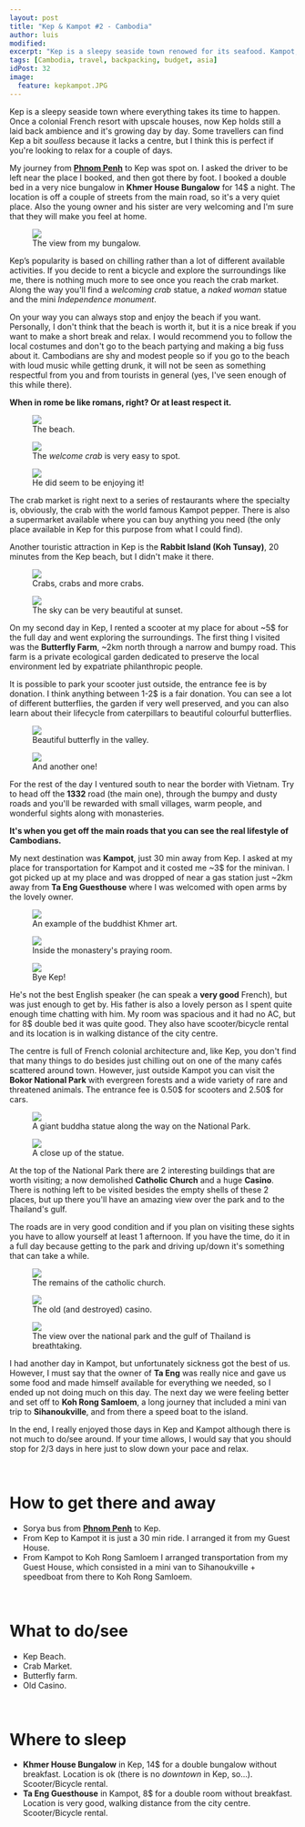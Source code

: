 ```yaml
---
layout: post
title: "Kep & Kampot #2 - Cambodia"
author: luis
modified:
excerpt: "Kep is a sleepy seaside town renowed for its seafood. Kampot, also sleepy, its the home to the arguably best pepper in the world."
tags: [Cambodia, travel, backpacking, budget, asia]
idPost: 32
image:
  feature: kepkampot.JPG
---
```


Kep is a sleepy seaside town where everything takes its time to happen. Once a colonial French resort with upscale houses, now Kep holds still a laid back ambience and it's growing day by day. Some travellers can find Kep a bit <i>soulless</i> because it lacks a centre, but I think this is perfect if you're looking to relax for a couple of days.

My journey from <b><a href="{{site.url}}/PhnomPenh" target="_blank">Phnom Penh</a></b> to Kep was spot on. I asked the driver to be left near the place I booked, and then got there by foot. I booked a double bed in a very nice bungalow in <b>Khmer House Bungalow</b> for 14$ a night. The location is off a couple of streets from the main road, so it's a very quiet place. Also the young owner and his sister are very welcoming and I'm sure that they will make you feel at home.

<figure>
	<a href="../images/cambodia/kep/kep1.JPG"><img src="../images/cambodia/kep/kep1.JPG"></a>
	<figcaption>The view from my bungalow.</figcaption>
</figure>

Kep’s popularity is based on chilling rather than a lot of different available activities. If you decide to rent a bicycle and explore the surroundings like me, there is nothing much more to see once you reach the crab market. Along the way you'll find a <i>welcoming crab</i> statue, a <i>naked woman</i> statue and the mini <i>Independence monument</i>.

On your way you can always stop and enjoy the beach if you want. Personally, I don't think that the beach is worth it, but it is a nice break if you want to make a short break and relax. I would recommend you to follow the local costumes and don't go to the beach partying and making a big fuss about it. Cambodians are shy and modest people so if you go to the beach with loud music while getting drunk, it will not be seen as something respectful from you and from tourists in general (yes, I've seen enough of this while there).

<b><highlight><middle>When in rome be like romans, right? Or at least respect it.</middle></highlight></b>

<figure>
	<a href="../images/cambodia/kep/kep2.JPG"><img src="../images/cambodia/kep/kep2.JPG"></a>
	<figcaption>The beach.</figcaption>
</figure>

<figure>
	<a href="../images/cambodia/kep/kep3.JPG"><img src="../images/cambodia/kep/kep3.JPG"></a>
	<figcaption>The <i>welcome crab</i> is very easy to spot.</figcaption>
</figure>

<figure>
	<a href="../images/cambodia/kep/kep4.JPG"><img src="../images/cambodia/kep/kep4.JPG"></a>
	<figcaption>He did seem to be enjoying it!</figcaption>
</figure>

The crab market is right next to a series of restaurants where the specialty is, obviously, the crab with the world famous Kampot pepper. There is also a supermarket available where you can buy anything you need (the only place available in Kep for this purpose from what I could find).

Another touristic attraction in Kep is the <b>Rabbit Island (Koh Tunsay)</b>, 20 minutes from the Kep beach, but I didn't make it there.

<figure>
	<a href="../images/cambodia/kep/kep5.JPG"><img src="../images/cambodia/kep/kep5.JPG"></a>
	<figcaption>Crabs, crabs and more crabs.</figcaption>
</figure>

<figure>
	<a href="../images/cambodia/kep/kep6.JPG"><img src="../images/cambodia/kep/kep6.JPG"></a>
	<figcaption>The sky can be very beautiful at sunset.</figcaption>
</figure>

On my second day in Kep, I rented a scooter at my place for about ~5$ for the full day and went exploring the surroundings. The first thing I visited was the <b>Butterfly Farm</b>, ~2km north through a narrow and bumpy road. This farm is a private ecological garden dedicated to preserve the local environment led by expatriate philanthropic people.

It is possible to park your scooter just outside, the entrance fee is by donation. I think anything between 1-2$ is a fair donation. You can see a lot of different butterflies, the garden if very well preserved, and you can also learn about their lifecycle from caterpillars to beautiful colourful butterflies.

<figure>
	<a href="../images/cambodia/kep/kep7.JPG"><img src="../images/cambodia/kep/kep7.JPG"></a>
	<figcaption>Beautiful butterfly in the valley.</figcaption>
</figure>

<figure>
	<a href="../images/cambodia/kep/kep8.JPG"><img src="../images/cambodia/kep/kep8.JPG"></a>
	<figcaption>And another one!</figcaption>
</figure>

For the rest of the day I ventured south to near the border with Vietnam. Try to head off the <b>1332</b> road (the main one), through the bumpy and dusty roads and you'll be rewarded with small villages, warm people, and wonderful sights along with monasteries.

<b><highlight><middle>It's when you get off the main roads that you can see the real lifestyle of Cambodians.</middle></highlight></b>

My next destination was <b>Kampot</b>, just 30 min away from Kep. I asked at my place for transportation for Kampot and it costed me ~3$ for the minivan. I got picked up at my place and was dropped of near a gas station just ~2km away from <b>Ta Eng Guesthouse</b> where I was welcomed with open arms by the lovely owner.

<figure>
	<a href="../images/cambodia/kep/kep9.JPG"><img src="../images/cambodia/kep/kep9.JPG"></a>
	<figcaption>An example of the buddhist Khmer art.</figcaption>
</figure>

<figure>
	<a href="../images/cambodia/kep/kep10.JPG"><img src="../images/cambodia/kep/kep10.JPG"></a>
	<figcaption>Inside the monastery's praying room.</figcaption>
</figure>

<figure>
	<a href="../images/cambodia/kep/kep11.JPG"><img src="../images/cambodia/kep/kep11.JPG"></a>
	<figcaption>Bye Kep!</figcaption>
</figure>

He's not the best English speaker (he can speak a <b>very good</b> French), but was just enough to get by. His father is also a lovely person as I spent quite enough time chatting with him. My room was spacious and it had no AC, but for 8$ double bed it was quite good. They also have scooter/bicycle rental and its location is in walking distance of the city centre.

The centre is full of French colonial architecture and, like Kep, you don't find that many things to do besides just chilling out on one of the many cafés scattered around town. However, just outside Kampot you can visit the <b>Bokor National Park</b> with evergreen forests and a wide variety of rare and threatened animals. The entrance fee is 0.50$ for scooters and 2.50$ for cars.

<figure>
	<a href="../images/cambodia/kampot/kampot1.JPG"><img src="../images/cambodia/kampot/kampot1.JPG"></a>
	<figcaption>A giant buddha statue along the way on the National Park.</figcaption>
</figure>

<figure>
	<a href="../images/cambodia/kampot/kampot2.JPG"><img src="../images/cambodia/kampot/kampot2.JPG"></a>
	<figcaption>A close up of the statue.</figcaption>
</figure>

At the top of the National Park there are 2 interesting buildings that are worth visiting; a now demolished <b>Catholic Church</b> and a huge <b>Casino</b>. There is nothing left to be visited besides the empty shells of these 2 places, but up there you'll have an amazing view over the park and to the Thailand's gulf.

The roads are in very good condition and if you plan on visiting these sights you have to allow yourself at least 1 afternoon. If you have the time, do it in a full day because getting to the park and driving up/down it's something that can take a while.

<figure>
	<a href="../images/cambodia/kampot/kampot3.JPG"><img src="../images/cambodia/kampot/kampot3.JPG"></a>
	<figcaption>The remains of the catholic church.</figcaption>
</figure>

<figure>
	<a href="../images/cambodia/kampot/kampot5.JPG"><img src="../images/cambodia/kampot/kampot5.JPG"></a>
	<figcaption>The old (and destroyed) casino.</figcaption>
</figure>

<figure>
	<a href="../images/cambodia/kampot/kampot4.JPG"><img src="../images/cambodia/kampot/kampot4.JPG"></a>
	<figcaption>The view over the national park and the gulf of Thailand is breathtaking.</figcaption>
</figure>

I had another day in Kampot, but unfortunately sickness got the best of us. However, I must say that the owner of <b>Ta Eng</b> was really nice and gave us some food and made himself available for everything we needed, so I ended up not doing much on this day. The next day we were feeling better and set off to <b>Koh Rong Samloem</b>, a long journey that included a mini van trip to <b>Sihanoukville</b>, and from there a speed boat to the island.

In the end, I really enjoyed those days in Kep and Kampot although there is not much to do/see around. If your time allows, I would say that you should stop for 2/3 days in here just to slow down your pace and relax.

<br>
<h1>How to get there and away</h1>
<ul>
<li>Sorya bus from <b><a href="{{site.url}}/PhnomPenh" target="_blank">Phnom Penh</a></b> to Kep.</li>
<li>From Kep to Kampot it is just a 30 min ride. I arranged it from my Guest House.</li>
<li>From Kampot to Koh Rong Samloem I arranged transportation from my Guest House, which consisted in a mini van to Sihanoukville + speedboat from there to Koh Rong Samloem.</li>
</ul>

<br>
<h1>What to do/see</h1>
<ul>
<li>Kep Beach.</li>
<li>Crab Market.</li>
<li>Butterfly farm.</li>
<li>Old Casino.</li>
</ul>

<br>
<h1>Where to sleep</h1>
<ul>
<li><b>Khmer House Bungalow</b> in Kep, 14$ for a double bungalow without breakfast. Location is ok (there is no <i>downtown</i> in Kep, so...). Scooter/Bicycle rental.</li>
<li><b>Ta Eng Guesthouse</b> in Kampot, 8$ for a double room without breakfast. Location is very good, walking distance from the city centre. Scooter/Bicycle rental.</li>
</ul>